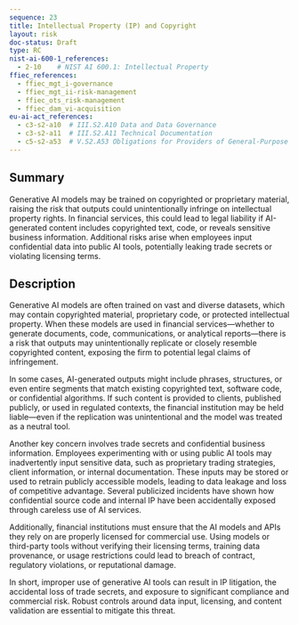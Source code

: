 ```yaml
---
sequence: 23
title: Intellectual Property (IP) and Copyright
layout: risk
doc-status: Draft
type: RC
nist-ai-600-1_references:
  - 2-10    # NIST AI 600.1: Intellectual Property
ffiec_references:
  - ffiec_mgt_i-governance
  - ffiec_mgt_ii-risk-management
  - ffiec_ots_risk-management
  - ffiec_dam_vi-acquisition
eu-ai-act_references:
  - c3-s2-a10  # III.S2.A10 Data and Data Governance
  - c3-s2-a11  # III.S2.A11 Technical Documentation
  - c5-s2-a53  # V.S2.A53 Obligations for Providers of General-Purpose AI Models
---
```


## Summary

Generative AI models may be trained on copyrighted or proprietary material, raising the risk that outputs could unintentionally infringe on intellectual property rights. In financial services, this could lead to legal liability if AI-generated content includes copyrighted text, code, or reveals sensitive business information. Additional risks arise when employees input confidential data into public AI tools, potentially leaking trade secrets or violating licensing terms.

## Description

Generative AI models are often trained on vast and diverse datasets, which may contain copyrighted material, proprietary code, or protected intellectual property. When these models are used in financial services—whether to generate documents, code, communications, or analytical reports—there is a risk that outputs may unintentionally replicate or closely resemble copyrighted content, exposing the firm to potential legal claims of infringement.

In some cases, AI-generated outputs might include phrases, structures, or even entire segments that match existing copyrighted text, software code, or confidential algorithms. If such content is provided to clients, published publicly, or used in regulated contexts, the financial institution may be held liable—even if the replication was unintentional and the model was treated as a neutral tool.

Another key concern involves trade secrets and confidential business information. Employees experimenting with or using public AI tools may inadvertently input sensitive data, such as proprietary trading strategies, client information, or internal documentation. These inputs may be stored or used to retrain publicly accessible models, leading to data leakage and loss of competitive advantage. Several publicized incidents have shown how confidential source code and internal IP have been accidentally exposed through careless use of AI services.

Additionally, financial institutions must ensure that the AI models and APIs they rely on are properly licensed for commercial use. Using models or third-party tools without verifying their licensing terms, training data provenance, or usage restrictions could lead to breach of contract, regulatory violations, or reputational damage.

In short, improper use of generative AI tools can result in IP litigation, the accidental loss of trade secrets, and exposure to significant compliance and commercial risk. Robust controls around data input, licensing, and content validation are essential to mitigate this threat.



